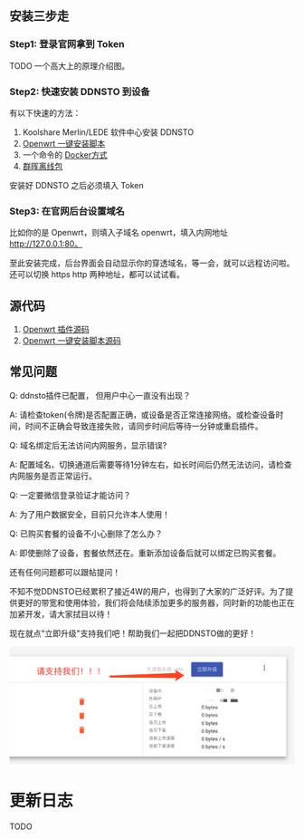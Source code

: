 ## 安装三步走

### Step1: 登录官网拿到 Token

TODO 一个高大上的原理介绍图。

### Step2: 快速安装 DDNSTO 到设备

有以下快速的方法：

1. Koolshare Merlin/LEDE 软件中心安装 DDNSTO
2. [Openwrt 一键安装脚本](https://firmware.koolshare.cn/binary/ddnsto/openwrt/)
3. 一个命令的 [Docker方式](https://github.com/linkease/docker_ddnsto)
4. [群晖离线包](https://firmware.koolshare.cn/binary/ddnsto/synology/)

安装好 DDNSTO 之后必须填入 Token

### Step3: 在官网后台设置域名

比如你的是 Openwrt，则填入子域名 openwrt，填入内网地址 http://127.0.0.1:80。

至此安装完成，后台界面会自动显示你的穿透域名，等一会，就可以远程访问啦。还可以切换 https http 两种地址，都可以试试看。

## 源代码

1. [Openwrt 插件源码](https://github.com/linkease/ddnsto-openwrt) 
2. [Openwrt 一键安装脚本源码](https://github.com/linkease/ddnsto_all_in_one_script)

## 常见问题

Q: ddnsto插件已配置， 但用户中心一直没有出现？

A: 请检查token(令牌)是否配置正确，或设备是否正常连接网络。或检查设备时间，时间不正确会导致连接失败，请同步时间后等待一分钟或重启插件。



Q: 域名绑定后无法访问内网服务，显示错误?

A: 配置域名、切换通道后需要等待1分钟左右，如长时间后仍然无法访问，请检查内网服务是否正常运行。



Q: 一定要微信登录验证才能访问？

A: 为了用户数据安全，目前只允许本人使用！



Q: 已购买套餐的设备不小心删除了怎么办？

A: 即使删除了设备，套餐依然还在。重新添加设备后就可以绑定已购买套餐。



还有任何问题都可以跟帖提问！





不知不觉DDNSTO已经累积了接近4W的用户，也得到了大家的广泛好评。为了提供更好的带宽和使用体验，我们将会陆续添加更多的服务器，同时新的功能也正在加紧开发，请大家拭目以待！

现在就点"立即升级"支持我们吧！帮助我们一起把DDNSTO做的更好！

![image-20210203212255250](./synology/image-20210203212255250.png)

# 更新日志

TODO

